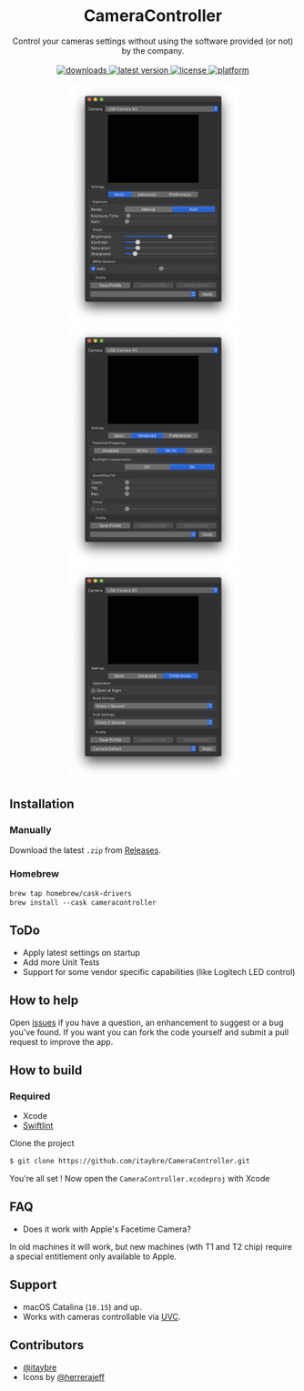 <h1 align="center"> CameraController </h1>

<!-- subtext -->
<div align="center">
Control your cameras settings without using the software provided (or not) by the company.
</div>

<br/>

<!-- shields -->
<div align="center">
    <!-- downloads -->
    <a href="https://github.com/itaybre/CameraController/releases">
        <img src="https://img.shields.io/github/downloads/itaybre/CameraController/total" alt="downloads"/>
    </a>
    <!-- version -->
    <a href="https://github.com/itaybre/CameraController/releases/latest">
        <img src="https://img.shields.io/github/release/itaybre/CameraController.svg" alt="latest version"/>
    </a>
    <!-- license -->
    <a href="https://github.com/itaybre/CameraController/blob/master/License.txt">
        <img src="https://img.shields.io/github/license/itaybre/CameraController.svg" alt="license"/>
    </a>
    <!-- platform -->
    <a href="https://github.com/itaybre/CameraController">
        <img src="https://img.shields.io/badge/platform-macOS-lightgrey.svg" alt="platform"/>
    </a>
</div>

<br/>

<div align="center">
    <img src="./.github/Basic.png" width="299" alt="basic screenshot"/>
    <img src="./.github/Advanced.png" width="299" alt="advanced screenshot"/>
    <img src="./.github/Preferences.png" width="299" alt="preferences screenshot"/>

</div>

## Installation

### Manually

Download the latest `.zip` from [Releases](https://github.com/itaybre/CameraController/releases/latest).

### Homebrew

```
brew tap homebrew/cask-drivers
brew install --cask cameracontroller
```

## ToDo

- Apply latest settings on startup
- Add more Unit Tests
- Support for some vendor specific capabilities (like Logitech LED control)

## How to help

Open [issues](https://github.com/itaybre/CameraController/issues) if you have a question, an enhancement to suggest or a bug you've found. If you want you can fork the code yourself and submit a pull request to improve the app.

## How to build

### Required

- Xcode
- [Swiftlint](https://github.com/realm/SwiftLint)

Clone the project
```sh
$ git clone https://github.com/itaybre/CameraController.git
```

You're all set ! Now open the `CameraController.xcodeproj` with Xcode

## FAQ

- Does it work with Apple's Facetime Camera?

In old machines it will work, but new machines (wth T1 and T2 chip) require a special entitlement only available to Apple.

## Support
- macOS Catalina (`10.15`) and up.
- Works with cameras controllable via [UVC](https://www.usb.org/document-library/video-class-v15-document-set).

## Contributors
- [@itaybre](https://github.com/itaybre)
- Icons by [@herrerajeff](https://github.com/herrerajeff)
